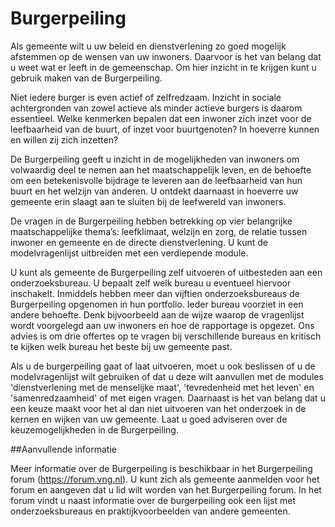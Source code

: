 # Burgerpeiling

Als gemeente wilt u uw beleid en dienstverlening zo goed mogelijk afstemmen op de wensen van uw inwoners. Daarvoor is het van belang dat u weet wat er leeft in de gemeenschap. Om hier inzicht in te krijgen kunt u gebruik maken van de Burgerpeiling.

Niet iedere burger is even actief of zelfredzaam. Inzicht in sociale achtergronden van zowel actieve als minder actieve burgers is daarom essentieel. Welke kenmerken bepalen dat een inwoner zich inzet voor de leefbaarheid van de buurt, of inzet voor buurtgenoten? In hoeverre kunnen en willen zij zich inzetten?

De Burgerpeiling geeft u inzicht in de mogelijkheden van inwoners om volwaardig deel te nemen aan het maatschappelijk leven, en de behoefte om een betekenisvolle bijdrage te leveren aan de leefbaarheid van hun buurt en het welzijn van anderen. U ontdekt daarnaast in hoeverre uw gemeente erin slaagt aan te sluiten bij de leefwereld van inwoners.

De vragen in de Burgerpeiling hebben betrekking op vier belangrijke maatschappelijke thema’s: leefklimaat, welzijn en zorg, de relatie tussen inwoner en gemeente en de directe dienstverlening. U kunt de modelvragenlijst uitbreiden met een verdiepende module.

U kunt als gemeente de Burgerpeiling zelf uitvoeren of uitbesteden aan een onderzoeksbureau. U bepaalt zelf welk bureau u eventueel hiervoor inschakelt. Inmiddels hebben meer dan vijftien onderzoeksbureaus de Burgerpeiling opgenomen in hun portfolio. Ieder bureau voorziet in een andere behoefte. Denk bijvoorbeeld aan de wijze waarop de vragenlijst wordt voorgelegd aan uw inwoners en hoe de rapportage is opgezet. Ons advies is om drie offertes op te vragen bij verschillende bureaus en kritisch te kijken welk bureau het beste bij uw gemeente past.

Als u de burgerpeiling gaat of laat uitvoeren, moet u ook beslissen of u de modelvragenlijst wilt gebruiken of dat u deze wilt aanvullen met de modules 'dienstverlening met de menselijke maat', 'tevredenheid met het leven' en 'samenredzaamheid' of met eigen vragen. Daarnaast is het van belang dat u een keuze maakt voor het al dan niet uitvoeren van het onderzoek in de kernen en wijken van uw gemeente. Laat u goed adviseren over de keuzemogelijkheden in de Burgerpeiling.

##Aanvullende informatie

Meer informatie over de Burgerpeiling is beschikbaar in het Burgerpeiling forum (https://forum.vng.nl). U kunt zich als gemeente aanmelden voor het forum en aangeven dat u lid wilt worden van het Burgerpeiling forum. In het forum vindt u naast informatie over de burgerpeiling ook een lijst met onderzoeksbureaus en praktijkvoorbeelden van andere gemeenten. 
